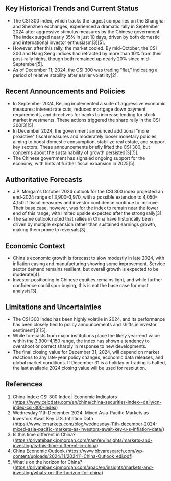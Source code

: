 ## Key Historical Trends and Current Status

- The CSI 300 index, which tracks the largest companies on the Shanghai and Shenzhen exchanges, experienced a dramatic rally in September 2024 after aggressive stimulus measures by the Chinese government. The index surged nearly 35% in just 10 days, driven by both domestic and international investor enthusiasm[3][5].
- However, after this rally, the market cooled. By mid-October, the CSI 300 and Hang Seng indices had retracted by more than 10% from their post-rally highs, though both remained up nearly 20% since mid-September[5].
- As of December 11, 2024, the CSI 300 was trading "flat," indicating a period of relative stability after earlier volatility[2].

## Recent Announcements and Policies

- In September 2024, Beijing implemented a suite of aggressive economic measures: interest rate cuts, reduced mortgage down payment requirements, and directives for banks to increase lending for stock market investments. These actions triggered the sharp rally in the CSI 300[3][5].
- In December 2024, the government announced additional "more proactive" fiscal measures and moderately looser monetary policies, aiming to boost domestic consumption, stabilize real estate, and support key sectors. These announcements briefly lifted the CSI 300, but concerns about the sustainability of growth persisted[3][5].
- The Chinese government has signaled ongoing support for the economy, with hints at further fiscal expansion in 2025[5].

## Authoritative Forecasts

- J.P. Morgan's October 2024 outlook for the CSI 300 index projected an end-2024 range of 3,900–3,970, with a possible extension to 4,050–4,150 if fiscal measures and investor confidence continue to improve. Their base case, however, was for the index to remain near the lower end of this range, with limited upside expected after the strong rally[3].
- The same outlook noted that rallies in China have historically been driven by multiple expansion rather than sustained earnings growth, making them prone to reversals[3].

## Economic Context

- China's economic growth is forecast to slow modestly in late 2024, with inflation easing and manufacturing showing some improvement. Service sector demand remains resilient, but overall growth is expected to be moderate[4].
- Investor positioning in Chinese equities remains light, and while further confidence could spur buying, this is not the base case for most analysts[3].

## Limitations and Uncertainties

- The CSI 300 index has been highly volatile in 2024, and its performance has been closely tied to policy announcements and shifts in investor sentiment[3][5].
- While forecasts from major institutions place the likely year-end value within the 3,900–4,150 range, the index has shown a tendency to overshoot or correct sharply in response to new developments.
- The final closing value for December 31, 2024, will depend on market reactions to any late-year policy changes, economic data releases, and global market conditions. If December 31 is a holiday or trading is halted, the last available 2024 closing value will be used for resolution.

## References

1. China Index: CSI 300 Index | Economic Indicators (https://www.ceicdata.com/en/china/china-securities-index--daily/cn-index-csi-300-index)
2. Wednesday 11th December 2024: Mixed Asia-Pacific Markets as Investors Await Key U.S. Inflation Data (https://www.icmarkets.com/blog/wednesday-11th-december-2024-mixed-asia-pacific-markets-as-investors-await-key-u-s-inflation-data/)
3. Is this time different in China? (https://privatebank.jpmorgan.com/nam/en/insights/markets-and-investing/is-this-time-different-in-china)
4. China Economic Outlook (https://www.bbvaresearch.com/wp-content/uploads/2024/11/202411-China-Outlook_edi.pdf)
5. What's on the horizon for China? (https://privatebank.jpmorgan.com/apac/en/insights/markets-and-investing/whats-on-the-horizon-for-china)